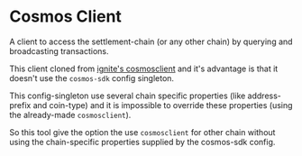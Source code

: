 # Cosmos Client

A client to access the settlement-chain (or any other chain) by querying and broadcasting transactions.

This client cloned from [ignite's cosmosclient](https://github.com/ignite/cli/tree/develop/ignite/pkg/cosmosclient) and it's advantage is that it doesn't use the `cosmos-sdk` config singleton.

This config-singleton use several chain specific properties (like address-prefix and coin-type) and it is impossible to override these properties (using the already-made `cosmosclient`).

So this tool give the option the use `cosmosclient` for other chain without using the chain-specific properties supplied by the cosmos-sdk config.
